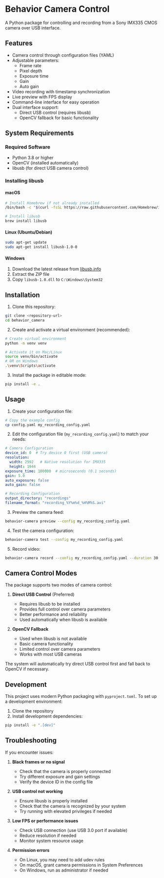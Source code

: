 # Behavior Camera Control

A Python package for controlling and recording from a Sony IMX335 CMOS camera over USB interface.

## Features

- Camera control through configuration files (YAML)
- Adjustable parameters:
  - Frame rate
  - Pixel depth
  - Exposure time
  - Gain
  - Auto gain
- Video recording with timestamp synchronization
- Live preview with FPS display
- Command-line interface for easy operation
- Dual interface support:
  - Direct USB control (requires libusb)
  - OpenCV fallback for basic functionality

## System Requirements

### Required Software
- Python 3.8 or higher
- OpenCV (installed automatically)
- libusb (for direct USB camera control)

### Installing libusb

#### macOS
```bash
# Install Homebrew if not already installed
/bin/bash -c "$(curl -fsSL https://raw.githubusercontent.com/Homebrew/install/HEAD/install.sh)"

# Install libusb
brew install libusb
```

#### Linux (Ubuntu/Debian)
```bash
sudo apt-get update
sudo apt-get install libusb-1.0-0
```

#### Windows
1. Download the latest release from [libusb.info](https://libusb.info)
2. Extract the ZIP file
3. Copy `libusb-1.0.dll` to `C:\Windows\System32`

## Installation

1. Clone this repository:

```bash
git clone <repository-url>
cd behavior_camera
```

2. Create and activate a virtual environment (recommended):

```bash
# Create virtual environment
python -m venv venv

# Activate it on Mac/Linux
source venv/bin/activate
# OR on Windows
.\venv\Scripts\activate
```

3. Install the package in editable mode:

```bash
pip install -e .
```

## Usage

1. Create your configuration file:

```bash
# Copy the example config
cp config.yaml my_recording_config.yaml
```

2. Edit the configuration file (`my_recording_config.yaml`) to match your needs:

```yaml
# Camera Configuration
device_id: 0  # Try device 0 first (USB camera)
resolution:
  width: 2592   # Native resolution for IMX335
  height: 1944
exposure_time: 100000  # microseconds (0.1 seconds)
gain: 5.0
auto_exposure: false
auto_gain: false

# Recording Configuration
output_directory: "recordings"
filename_format: "recording_%Y%m%d_%H%M%S.avi"
```

3. Preview the camera feed:

```bash
behavior-camera preview --config my_recording_config.yaml
```

4. Test the camera configuration:

```bash
behavior-camera test --config my_recording_config.yaml
```

5. Record video:

```bash
behavior-camera record --config my_recording_config.yaml --duration 30
```

## Camera Control Modes

The package supports two modes of camera control:

1. **Direct USB Control** (Preferred)
   - Requires libusb to be installed
   - Provides full control over camera parameters
   - Better performance and reliability
   - Used automatically when libusb is available

2. **OpenCV Fallback**
   - Used when libusb is not available
   - Basic camera functionality
   - Limited control over camera parameters
   - Works with most USB cameras

The system will automatically try direct USB control first and fall back to OpenCV if necessary.

## Development

This project uses modern Python packaging with `pyproject.toml`. To set up a development environment:

1. Clone the repository
2. Install development dependencies:

```bash
pip install -e ".[dev]"
```

## Troubleshooting

If you encounter issues:

1. **Black frames or no signal**
   - Check that the camera is properly connected
   - Try different exposure and gain settings
   - Verify the device ID in the config file

2. **USB control not working**
   - Ensure libusb is properly installed
   - Check that the camera is recognized by your system
   - Try running with elevated privileges if needed

3. **Low FPS or performance issues**
   - Check USB connection (use USB 3.0 port if available)
   - Reduce resolution if needed
   - Monitor system resource usage

4. **Permission errors**
   - On Linux, you may need to add udev rules
   - On macOS, grant camera permissions in System Preferences
   - On Windows, run as administrator if needed
